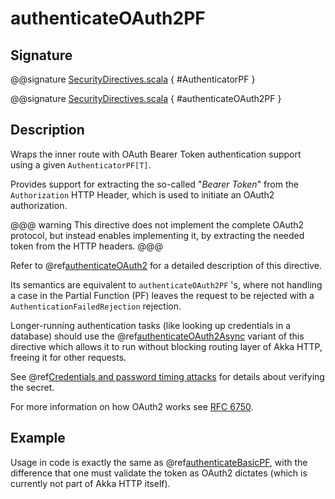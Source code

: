 # authenticateOAuth2PF

## Signature

@@signature [SecurityDirectives.scala]($akka-http$/akka-http/src/main/scala/akka/http/scaladsl/server/directives/SecurityDirectives.scala) { #AuthenticatorPF }

@@signature [SecurityDirectives.scala]($akka-http$/akka-http/src/main/scala/akka/http/scaladsl/server/directives/SecurityDirectives.scala) { #authenticateOAuth2PF }

## Description

Wraps the inner route with OAuth Bearer Token authentication support using a given `AuthenticatorPF[T]`.

Provides support for extracting the so-called "*Bearer Token*" from the `Authorization` HTTP Header,
which is used to initiate an OAuth2 authorization.

@@@ warning
This directive does not implement the complete OAuth2 protocol, but instead enables implementing it,
by extracting the needed token from the HTTP headers.
@@@

Refer to @ref[authenticateOAuth2](authenticateOAuth2.md) for a detailed description of this directive.

Its semantics are equivalent to `authenticateOAuth2PF` 's, where not handling a case in the Partial Function (PF)
leaves the request to be rejected with a `AuthenticationFailedRejection` rejection.

Longer-running authentication tasks (like looking up credentials in a database) should use the @ref[authenticateOAuth2Async](authenticateOAuth2Async.md)
variant of this directive which allows it to run without blocking routing layer of Akka HTTP, freeing it for other requests.

See @ref[Credentials and password timing attacks](index.md#credentials-and-timing-attacks-scala) for details about verifying the secret.

For more information on how OAuth2 works see [RFC 6750](https://tools.ietf.org/html/rfc6750).

## Example

Usage in code is exactly the same as @ref[authenticateBasicPF](authenticateBasicPF.md),
with the difference that one must validate the token as OAuth2 dictates (which is currently not part of Akka HTTP itself).
